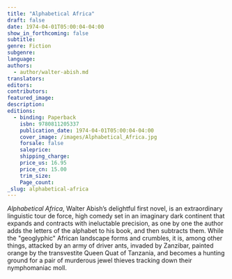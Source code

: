 ```yaml
---
title: "Alphabetical Africa"
draft: false
date: 1974-04-01T05:00:04-04:00
show_in_forthcoming: false
subtitle:
genre: Fiction
subgenre:
language:
authors:
  - author/walter-abish.md
translators:
editors:
contributors:
featured_image:
description:
editions:
  - binding: Paperback
    isbn: 9780811205337
    publication_date: 1974-04-01T05:00:04-04:00
    cover_image: /images/Alphabetical_Africa.jpg
    forsale: false
    saleprice:
    shipping_charge:
    price_us: 16.95
    price_cn: 15.00
    trim_size:
    Page_count:
_slug: alphabetical-africa
---
```


_Alphabetical Africa_, Walter Abish’s delightful first novel, is an extraordinary linguistic tour de force, high comedy set in an imaginary dark continent that expands and contracts with ineluctable precision, as one by one the author adds the letters of the alphabet to his book, and then subtracts them. While the "geoglyphic" African landscape forms and crumbles, it is, among other things, attacked by an army of driver ants, invaded by Zanzibar, painted orange by the transvestite Queen Quat of Tanzania, and becomes a hunting ground for a pair of murderous jewel thieves tracking down their nymphomaniac moll. 

